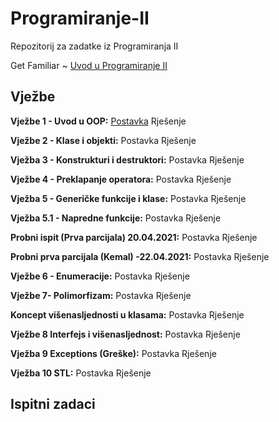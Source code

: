 # Programiranje-II

Repozitorij za zadatke iz Programiranja II

Get Familiar ~ [Uvod u Programiranje II](https://github.com/saranur/Programiranje-II/blob/main/Uvod%20u%20Programiranje%20II.md)

## **Vježbe**

**Vježbe 1 - Uvod u OOP:** [Postavka](https://github.com/saranur/Programiranje-II/blob/main/Vje%C5%BEbe/Postavke/Vje%C5%BEba%201%20-%20Postavka.cpp)  Rješenje

**Vježbe 2 - Klase i objekti:** Postavka  Rješenje

**Vježba 3 - Konstrukturi i destruktori:** Postavka  Rješenje 

**Vježbe 4 - Preklapanje operatora:** Postavka  Rješenje

**Vježba 5 - Generičke funkcije i klase:** Postavka  Rješenje

**Vježba 5.1 - Napredne funkcije:** Postavka  Rješenje 

**Probni ispit (Prva parcijala) 20.04.2021:** Postavka  Rješenje

**Probni prva parcijala (Kemal) -22.04.2021:** Postavka  Rješenje

**Vježbe 6 - Enumeracije:** Postavka  Rješenje

**Vježbe 7- Polimorfizam:** Postavka  Rješenje

**Koncept višenasljednosti u klasama:** Postavka  Rješenje

**Vježbe 8 Interfejs i višenasljednost:** Postavka  Rješenje

**Vježba 9 Exceptions (Greške):** Postavka  Rješenje

**Vježba 10 STL:** Postavka  Rješenje 

## Ispitni zadaci

